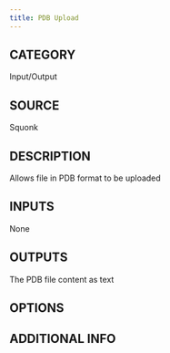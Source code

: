 ```yaml
---
title: PDB Upload
---
```


## CATEGORY
Input/Output

## SOURCE
Squonk

## DESCRIPTION
Allows  file in PDB format to be uploaded

## INPUTS
None

## OUTPUTS
The PDB file content as text

## OPTIONS

## ADDITIONAL INFO
